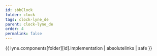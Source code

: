 ```yaml
---
id: sbbClock
folder: clock
tags: clock-lyne_de
parent: clock-lyne_de
order: 4
permalink: false  
---
```

{{ lyne.components[folder][id].implementation | absolutelinks | safe }}


